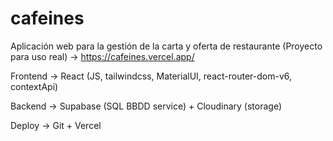 # cafeines

Aplicación web para la gestión de la carta y oferta de restaurante (Proyecto para uso real) -> https://cafeines.vercel.app/

Frontend -> React (JS, tailwindcss, MaterialUI, react-router-dom-v6, contextApi)

Backend -> Supabase (SQL BBDD service) + Cloudinary (storage)

Deploy -> Git + Vercel
